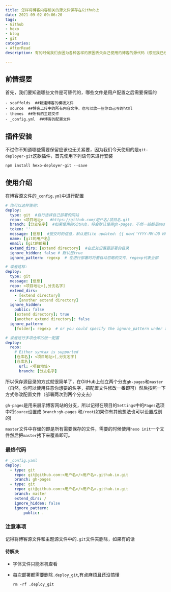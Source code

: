 ```yaml
---
title: 怎样将博客内容相关的源文件保存在Github上
date: 2021-09-02 09:06:20
tags:
- Github
- hexo
- blog
- git
categories:
- AfterRead
description: 有的时候我们会因为各种各样的原因丢失自己使用的博客的源代码（感觉我已经经历了N次），于是决定研究一下如何将hexo博客原文件的关键文件同步存储到GitHub上。

---
```


## 前情提要

首先，我们要知道哪些文件是可替代的，哪些文件是用户配置之后需要保留的

```
- scaffolds  ##新建博客的模板文件
- source  ##博客上传中的所有内容文件，也可以放一些你自己写的html
- themes  ##所有的主题文件
- _config.yml  ##博客的配置文件
```

## 插件安装

不过你不知道哪些需要保留应该也无关紧要，因为我们今天使用的是`git-deployer-git`这款插件，首先使用下列语句来进行安装

```git
npm install hexo-deployer-git --save
```

## 使用介绍

在博客源文件的`_config.yml`中进行配置

```yaml
# 你可以这样使用:
deploy:
  type: git  #自行选择自己部署的网站
  repo: <项目地址>   #https://github.com/用户名/项目名.git
  branch: [分支名字]  #如果使用的GitHub，将会默认使用gh-pages，不然一般都是master
  token: ''
  message: [信息]  #提交时的信息，默认是Site updated: {{ now('YYYY-MM-DD HH:mm:ss') }}
  name: [git的用户名]
  email: [git的邮箱]
  extend_dirs: [extend directory]  #在此处设置要部署的目录
  ignore_hidden: false # 默认是true
  ignore_pattern: regexp  # 在进行部署时将要自动忽略的文件，regexp代表全部

# 或者这样:
deploy:
  type: git
  message: [信息]
  repo: <项目地址>[,分支名字]
  extend_dirs:
    - [extend directory]
    - [another extend directory]
  ignore_hidden:
    public: false
    [extend directory]: true
    [another extend directory]: false
  ignore_pattern:
    [folder]: regexp  # or you could specify the ignore_pattern under a certain directory

# 或者进行多项仓库的统一配置
deploy:
  repo:
    # Either syntax is supported
    [仓库名]: <项目地址>[,分支名字]
    [仓库名]:
      url: <项目地址>
      branch: [分支名字]
```

所以保存源目录的方式就很简单了，在GitHub上创立两个分支`gh-pages`和`master`（自然，你可以使用任意你想要的名字，把配置文件修改一番即可）然后按照一下方式修改配置文件（部署两次到两个分支去）

`gh-pages`是用来展示博客网站的分支，所以记得在项目的`Settings`中的`Pages`选项中将`Source`设置成 `Branch:gh-pages` 和`/root`(如果你有其他想法也可以设置成别的)

`master`文件中存储的即是所有需要保存的文件，需要的时候使用`hexo init`一个文件然后把`master`拷下来覆盖即可。

### 最终代码

```yaml
# _config.yaml
deploy:
  - type: git
    repo: git@github.com:<用户名>/<用户名>.github.io.git
    branch: gh-pages
  - type: git
    repo: git@github.com:<用户名>/<用户名>.github.io.git
    branch: master
    extend_dirs: /
    ignore_hidden: false
    ignore_pattern:
        public: .
```
### 注意事项

记得将博客源文件和主题源文件中的`.git`文件夹删除，如果有的话

#### 待解决

* 字体文件只能本机查看

* 每次部署都需要删除`.deploy_git`,有点麻烦且还没搞懂

    ```
    rm -rf .deploy_git
    ```

    

    
